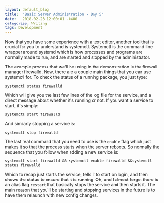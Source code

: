 ```yaml
---
layout: default_blog
title:  "Basic Server Administration - Day 5"
date:   2018-02-23 12:00:01 -0400
categories: Writing
tags: Development
---
```


Now that you have some experience with a text editor, another tool that is crucial for you to understand is systemctl. Systemctl is the command line wrapper around systemd which is how processes and programs are normally made to run, and are started and stopped by the administrator.

The example process that we'll be using in the demonstration is the firewall manager firewalld. Now, there are a couple main things that you can use systemctl for. To check the status of a running package, you just type:

```systemctl status firewalld```

Which will give you the last few lines of the log file for the service, and a direct message about whether it's running or not. If you want a service to start, it's simply:

```systemctl start firewalld```

And similarly stopping a service is:

```systemctl stop firewalld```

The last real command that you need to use is the ```enable``` flag which just makes it so that the process starts when the server reboots. So normally the sequence that you follow when adding a new service is:

```systemctl start firewalld && systemctl enable firewalld &&systemctl status firewalld```

Which to recap just starts the service, tells it to start on login, and then shows the status to ensure that it is running. Oh, and I almost forgot there is an alias flag ```restart``` that basically stops the service and then starts it. The main reason that you'll be starting and stopping services in the future is to have them relaunch with new config changes.